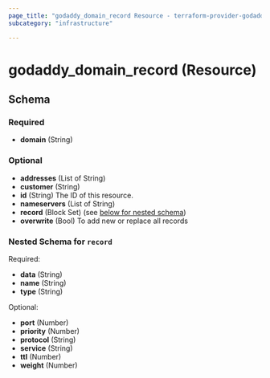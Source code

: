 ```yaml
---
page_title: "godaddy_domain_record Resource - terraform-provider-godaddy"
subcategory: "infrastructure"

---
```


# godaddy_domain_record (Resource)

## Schema

### Required

- **domain** (String)

### Optional

- **addresses** (List of String)
- **customer** (String)
- **id** (String) The ID of this resource.
- **nameservers** (List of String)
- **record** (Block Set) (see [below for nested schema](#nestedblock--record))
- **overwrite** (Bool) To add new or replace all records

<a id="nestedblock--record"></a>
### Nested Schema for `record`

Required:

- **data** (String)
- **name** (String)
- **type** (String)

Optional:

- **port** (Number)
- **priority** (Number)
- **protocol** (String)
- **service** (String)
- **ttl** (Number)
- **weight** (Number)
